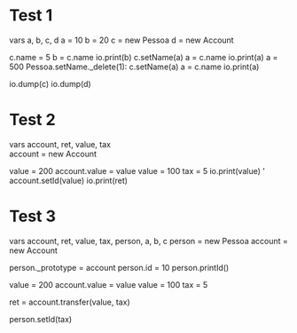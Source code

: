 # Test 1
vars a, b, c, d
a = 10
b = 20
c = new Pessoa
d = new Account

c.name = 5
b = c.name
io.print(b)
c.setName(a)
a = c.name
io.print(a)
a = 500
Pessoa.setName._delete(1):
c.setName(a)
a = c.name
io.print(a)


io.dump(c)
io.dump(d)


# Test 2
  vars account, ret, value, tax  
  account = new Account

  value = 200
  account.value = value
  value = 100
  tax = 5
  io.print(value)
' account.setId(value)
  io.print(ret)


# Test 3
  vars account, ret, value, tax, person, a, b, c
  person = new Pessoa
  account = new Account


  person._prototype = account
  person.id = 10
  person.printId()
  
  value = 200
  account.value = value
  value = 100
  tax = 5

  ret = account.transfer(value, tax)
  
  person.setId(tax)
